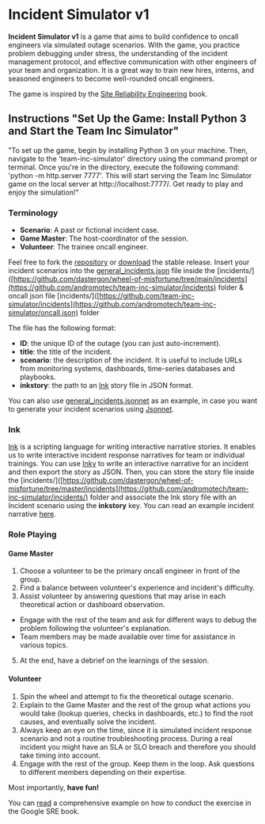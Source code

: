 # Incident Simulator v1
**Incident Simulator v1** is a game that aims to build confidence to oncall engineers via simulated outage scenarios.
With the game, you practice problem debugging under stress, the understanding of the incident management protocol,
and effective communication with other engineers of your team and organization.
It is a great way to train new hires, interns, and seasoned engineers to become well-rounded oncall engineers.

The game is inspired by the [Site Reliability Engineering](https://landing.google.com/sre/book/chapters/accelerating-sre-on-call.html#xref_training_disaster-rpg) book.


## Instructions "Set Up the Game: Install Python 3 and Start the Team Inc Simulator"

"To set up the game, begin by installing Python 3 on your machine. Then, navigate to the 'team-inc-simulator' directory using the command prompt or terminal. Once you're in the directory, execute the following command: 'python -m http.server 7777'. This will start serving the Team Inc Simulator game on the local server at http://localhost:7777/. Get ready to play and enjoy the simulation!"

### Terminology

*   **Scenario**: A past or fictional incident case.
*   **Game Master**: The host-coordinator of the session.
*   **Volunteer**: The trainee oncall engineer.

Feel free to fork the [repository](https://github.com/andromotech/team-inc-simulator) or [download](https://github.com/andromotech/team-inc-simulator/archive/refs/heads/main.zip) the stable release.
Insert your incident scenarios into the [general\_incidents.json](https://github.com/andromotech/team-inc-simulator/incidents/general_incidents.json) file inside the [incidents/]([https://github.com/dastergon/wheel-of-misfortune/tree/main/incidents](https://github.com/andromotech/team-inc-simulator/incidents) folder & oncall json file [incidents/]([https://github.com/team-inc-simulator/incidents](https://github.com/andromotech/team-inc-simulator/oncall.json) folder

The file has the following format:
- **ID**: the unique ID of the outage (you can just auto-increment).
- **title**: the title of the incident.
- **scenario**: the description of the incident. It is useful to include URLs from monitoring systems, dashboards, time-series databases and playbooks.
- **inkstory**: the path to an [Ink](https://www.inklestudios.com/ink/) story file in JSON format.

You can also use [general\_incidents.jsonnet](https://github.com/andromotech/team-inc-simulator/incidents/general_incidents.jsonnet) as an example, in case you want to generate your incident scenarios using [Jsonnet](https://jsonnet.org/).

### Ink
[Ink](https://github.com/inkle/ink) is a scripting language for writing interactive narrative stories. It enables us to write interactive incident response narratives for team or individual trainings. You can use [Inky](https://github.com/inkle/inky) to write an interactive narrative for an incident and then export the story as JSON. Then, you can store the story file inside the [incidents/]([https://github.com/dastergon/wheel-of-misfortune/tree/master/incidents](https://github.com/andromotech/team-inc-simulator/incidents/) folder and associate the Ink story file with an Incident scenario using the **inkstory** key. You can read an example incident narrative [here](https://github.com/andromotech/team-inc-simulator/incidents/redis-story.json).

### Role Playing
#### Game Master

1.  Choose a volunteer to be the primary oncall engineer in front of the group.
2.  Find a balance between volunteer's experience and incident's difficulty.
3.  Assist volunteer by answering questions that may arise in each theoretical action or dashboard observation.
  * Engage with the rest of the team and ask for different ways to debug the problem following the volunteer's explanation.
  * Team members may be made available over time for assistance in various topics.
5.  At the end, have a debrief on the learnings of the session.

#### Volunteer

1.  Spin the wheel and attempt to fix the theoretical outage scenario.
2.  Explain to the Game Master and the rest of the group what actions you would take (lookup queries, checks in dashboards, etc.) to find the root causes, and eventually solve the incident.
3.  Always keep an eye on the time, since it is simulated incident response scenario and not a routine troubleshooting process. During a real incident you might have an SLA or SLO breach and therefore you should take timing into account.
4.  Engage with the rest of the group. Keep them in the loop. Ask questions to different members depending on their expertise.

Most importantly, **have fun!**

You can [read](https://landing.google.com/sre/book/chapters/accelerating-sre-on-call.html#xref_training_disaster-rpg) a comprehensive example on how to conduct the exercise in the Google SRE book.
